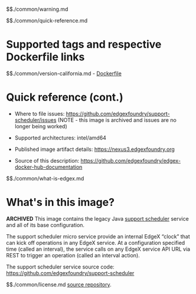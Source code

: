 $$./common/warning.md

$$./common/quick-reference.md

# Supported tags and respective Dockerfile links

$$./common/version-california.md
        - [Dockerfile](https://github.com/edgexfoundry/docker-support-scheduler/blob/master/Dockerfile)

# Quick reference (cont.)

- Where to file issues: https://github.com/edgexfoundry/support-scheduler/issues (NOTE - this image is archived and issues are no longer being worked)

- Supported architectures: intel/amd64

- Published image artifact details: https://nexus3.edgexfoundry.org

- Source of this description: https://github.com/edgexfoundry/edgex-docker-hub-documentation

$$./common/what-is-edgex.md

# What's in this image?

**ARCHIVED**
This image contains the legacy Java [support scheduler](https://docs.edgexfoundry.org/1.2/microservices/support/scheduler/Ch-Scheduling/) service and all of its base configuration.

The support scheduler micro service provide an internal EdgeX “clock” that can kick off operations in any EdgeX service. At a configuration specified time (called an interval), the service calls on any EdgeX service API URL via REST to trigger an operation (called an interval action). 

The support scheduler service source code: https://github.com/edgexfoundry/support-scheduler

$$./common/license.md
[source repository](https://github.com/edgexfoundry/support-scheduler/blob/master/Attribution.txt).